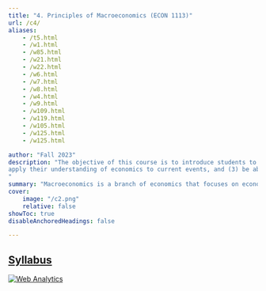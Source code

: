 ```yaml
---
title: "4. Principles of Macroeconomics (ECON 1113)" 
url: /c4/
aliases: 
    - /t5.html
    - /w1.html
    - /w85.html
    - /w21.html
    - /w22.html
    - /w6.html
    - /w7.html
    - /w8.html
    - /w4.html
    - /w9.html
    - /w109.html
    - /w119.html
    - /w105.html
    - /w125.html
    - /w125.html

author: "Fall 2023"
description: "The objective of this course is to introduce students to basic Macroeconomics concepts and prepare them for future economic classes. By the end of this class, students should be able to (1) understand and explain basic macroeconomic concepts and basic elements of how the economy in the US is structured, (2)
apply their understanding of economics to current events, and (3) be able to distinguish between correct and incorrect economic logic
" 
summary: "Macroeconomics is a branch of economics that focuses on economic outcomes at the national level.  Questions like: “Why are some countries rich while others are poor?” and “Why do some countries experience rapid growth while others stagnate?” are complicated.  They are also best addressed after becoming familiar with a set of “tools” that facilitate a deep understanding of economic outcomes." 
cover:
    image: "/c2.png"
    relative: false
showToc: true
disableAnchoredHeadings: false

---
```



## [Syllabus](/Syllabus_Fall_2023_ECON_1113.pdf)



<!-- Default Statcounter code for Personal Website
https://ahmedelfatmaoui.github.io/ -->
<script type="text/javascript">
var sc_project=12988052; 
var sc_invisible=1; 
var sc_security="0346b3d7"; 
</script>
<script type="text/javascript"
src="https://www.statcounter.com/counter/counter.js" async></script>
<noscript><div class="statcounter"><a title="Web Analytics"
href="https://statcounter.com/" target="_blank"><img class="statcounter"
src="https://c.statcounter.com/12988052/0/0346b3d7/1/" alt="Web Analytics"
referrerPolicy="no-referrer-when-downgrade"></a></div></noscript>
<!-- End of Statcounter Code -->
